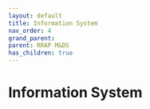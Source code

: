 ```yaml
---
layout: default
title: Information System
nav_order: 4
grand_parent:
parent: RRAP M&DS 
has_children: true
---
```


# Information System